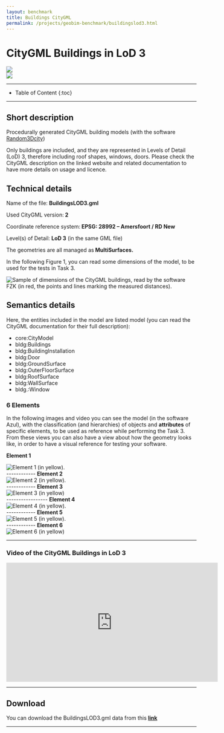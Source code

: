 ```yaml
---
layout: benchmark
title: Buildings CityGML
permalink: /projects/geobim-benchmark/buildingslod3.html
---
```


<h1>CityGML Buildings in LoD 3</h1>

<div class="row">
  <div class="col-sm-12 col-xs-12"><img class="img-responsive" src="{{ "/projects/geobim-benchmark/img/BuildingsLOD3-1.gif" }}" style="max-height: 500px"></div>
</div>

<div class="row">
  <div class="col-sm-12 col-xs-12"><img class="img-responsive" src="{{ "/projects/geobim-benchmark/img/BuildingsLOD3-2.gif" }}" style="max-height: 500px"></div>
</div>

- - -

* Table of Content
{:toc}

- - -

## Short description

Procedurally generated CityGML building models (with the software <a href="http://filip.biljecki.com/code/Random3Dcity.html">Random3Dcity</a>)

Only buildings are included, and they are represented in Levels of Detail (LoD) 3, therefore including roof shapes, windows, doors. Please check the CityGML description on the linked website and related documentation to have more details on usage and licence.

## Technical details

Name of the file: <strong>BuildingsLOD3.gml</strong>

Used CityGML version:<strong> 2</strong>

Coordinate reference system:<strong> EPSG: 28992 – Amersfoort / RD New</strong>

Level(s) of Detail: <strong>LoD 3</strong> (in the same GML file)

The geometries are all managed as<strong> MultiSurfaces.</strong>

In the following Figure 1, you can read some dimensions of the model, to be used for the tests in Task 3.

<div class="row">
	<img class="img-responsive" src="{{ "/projects/geobim-benchmark/img/BuildingsLOD3-Fig1.gif" }}" title="Sample of dimensions of the CityGML buildings, read by the software FZK (in red, the points and lines marking the measured distances)." >
</div>


## Semantics details

Here, the entities included in the model are listed model (you can read the CityGML documentation for their full description):

* core:CityModel
* bldg:Buildings
* bldg:BuildingInstallation
* bldg:Door
* bldg:GroundSurface
* bldg:OuterFloorSurface
* bldg:RoofSurface
* bldg:WallSurface
* bldg.:Window


### 6 Elements

In the following images and video you can see the model (in the software Azul), with the classification (and hierarchies) of objects and <strong> attributes</strong>  of specific elements, to be used as reference while performing the Task 3.
From these views you can also have a view about how the geometry looks like, in order to have a visual reference for testing your software.


<strong> Element 1</strong>
<div class="row">
	<img class="img-responsive" src="{{ "/projects/geobim-benchmark/img/BuildingsLOD3-Fig2.gif" }}" title="Element 1	(in yellow)." >
</div>
------------
<strong> Element 2 </strong>
<div class="row">
	<img class="img-responsive" src="{{ "/projects/geobim-benchmark/img/BuildingsLOD3-Fig3.gif" }}" title="Element 2	(in yellow)." >
</div>
------------
<strong> Element 3</strong>
<div class="row">
	<img class="img-responsive" src="{{ "/projects/geobim-benchmark/img/BuildingsLOD3-Fig4.gif" }}" title="Element 3	(in yellow)" >
</div>
-----------------
<strong> Element 4</strong>
<div class="row">
	<img class="img-responsive" src="{{ "/projects/geobim-benchmark/img/BuildingsLOD3-Fig5.gif" }}" title="Element 4	 (in yellow)." >
</div>
------------
<strong> Element 5</strong>
<div class="row">
	<img class="img-responsive" src="{{ "/projects/geobim-benchmark/img/BuildingsLOD3-Fig6.gif" }}" title="Element 5	 (in yellow)." >
</div>
------------
<strong> Element 6</strong>
<div class="row">
	<img class="img-responsive" src="{{ "/projects/geobim-benchmark/img/BuildingsLOD3-Fig7.gif" }}" title="Element 6 (in yellow)" >
</div>

---------------

### Video of the CityGML Buildings in LoD 3

<iframe width="560" height="315" src="https://www.youtube.com/embed/1Z0Fh2ATXkY" frameborder="0" allow="accelerometer; autoplay; encrypted-media; gyroscope; picture-in-picture" allowfullscreen></iframe>

--------------------------
## Download

You can download the BuildingsLOD3.gml data from this [**link**](https://www.dropbox.com/s/bfs6fk26u4np3ea/BuildingsLOD3.gml?dl=0)
 - - -
